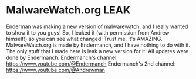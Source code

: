 # MalwareWatch.org LEAK
Enderman was making a new version of malwarewatch, and I really wanted to show it to you guys!
So, I leaked it (with permission from Andrew himself!) so you can see what changed!
Trust me, it's AMAZING.
MalwareWatch.org is made by Endermanch, and I have nothing to do with it.
The only stuff that I made here is leak a new version for it! All updates were done by Endermanch.
Endermanch's channel: https://www.youtube.com/@Endermanch
Endermanch's 2nd channel: https://www.youtube.com/@Andrewman
